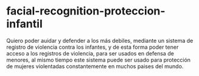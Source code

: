 # facial-recognition-proteccion-infantil

Quiero poder auidar y defender a los más debiles, mediante un sistema de registro de violencia contra los infantes, y de esta forma poder tener acceso a los registros de violencia, para ser usados en defensa de menores, al mismo tiempo este sistema puede ser usado para protección de mujeres violentadas constantemente en muchos paises del mundo.
